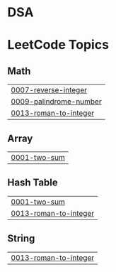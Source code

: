 # DSA
<!---LeetCode Topics Start-->
# LeetCode Topics
## Math
|  |
| ------- |
| [0007-reverse-integer](https://github.com/rohitsin28/DSA/tree/master/0007-reverse-integer) |
| [0009-palindrome-number](https://github.com/rohitsin28/DSA/tree/master/0009-palindrome-number) |
| [0013-roman-to-integer](https://github.com/rohitsin28/DSA/tree/master/0013-roman-to-integer) |
## Array
|  |
| ------- |
| [0001-two-sum](https://github.com/rohitsin28/DSA/tree/master/0001-two-sum) |
## Hash Table
|  |
| ------- |
| [0001-two-sum](https://github.com/rohitsin28/DSA/tree/master/0001-two-sum) |
| [0013-roman-to-integer](https://github.com/rohitsin28/DSA/tree/master/0013-roman-to-integer) |
## String
|  |
| ------- |
| [0013-roman-to-integer](https://github.com/rohitsin28/DSA/tree/master/0013-roman-to-integer) |
<!---LeetCode Topics End-->